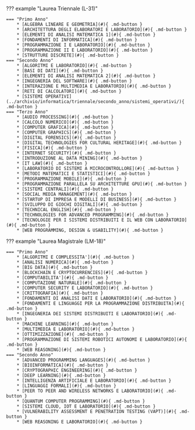 ??? example "Laurea Triennale (L-31)"

    === "Primo Anno"
        * [ALGEBRA LINEARE E GEOMETRIA](#){ .md-button }
        * [ARCHITETTURA DEGLI ELABORATORI E LABORATORIO](#){ .md-button }
        * [ELEMENTI DI ANALISI MATEMATICA 1](#){ .md-button }
        * [FONDAMENTI DI INFORMATICA](#){ .md-button }
        * [PROGRAMMAZIONE I E LABORATORIO](#){ .md-button }
        * [PROGRAMMAZIONE II E LABORATORIO](#){ .md-button }
        * [STRUTTURE DISCRETE](#){ .md-button }
    === "Secondo Anno"
        * [ALGORITMI E LABORATORIO](#){ .md-button }
        * [BASI DI DATI](#){ .md-button }
        * [ELEMENTI DI ANALISI MATEMATICA 2](#){ .md-button }
        * [INGEGNERIA DEL SOFTWARE](#){ .md-button }
        * [INTERAZIONE E MULTIMEDIA E LABORATORIO](#){ .md-button }
        * [RETI DI CALCOLATORI](#){ .md-button }
        * [SISTEMI OPERATIVI](../archivio/informatica/triennale/secondo_anno/sistemi_operativi/){ .md-button }
    === "Terzo Anno"
        * [AUDIO PROCESSING](#){ .md-button }
        * [CALCOLO NUMERICO](#){ .md-button }
        * [COMPUTER GRAFICA](#){ .md-button }
        * [COMPUTER GRAPHICS](#){ .md-button }
        * [DIGITAL FORENSICS](#){ .md-button }
        * [DIGITAL TECHNOLOGIES FOR CULTURAL HERITAGE](#){ .md-button }
        * [FISICA](#){ .md-button }
        * [INTERNET SECURITY](#){ .md-button }
        * [INTRODUZIONE AL DATA MINING](#){ .md-button }
        * [IT LAW](#){ .md-button }
        * [LABORATORIO DI SISTEMI A MICROCONTROLLORE](#){ .md-button }
        * [METODI MATEMATICI E STATISTICI](#){ .md-button }
        * [PROGRAMMAZIONE MOBILE](#){ .md-button }
        * [PROGRAMMAZIONE PARALLELA SU ARCHITETTURE GPU](#){ .md-button }
        * [SISTEMI CENTRALI](#){ .md-button }
        * [SOCIAL MEDIA MANAGEMENT](#){ .md-button }
        * [STARTUP DI IMPRESA E MODELLI DI BUSINESS](#){ .md-button }
        * [SVILUPPO DI GIOCHI DIGITALI](#){ .md-button }
        * [TECHNICAL ENGLISH](#){ .md-button }
        * [TECHNOLOGIES FOR ADVANCED PROGRAMMING](#){ .md-button }
        * [TECNOLOGIE PER I SISTEMI DISTRIBUITI E IL WEB CON LABORATORIO](#){ .md-button }
        * [WEB PROGRAMMING, DESIGN & USABILITY](#){ .md-button }

??? example "Laurea Magistrale (LM-18)"

    === "Primo Anno"
        * [ALGORITMI E COMPLESSITA'](#){ .md-button }
        * [ANALISI NUMERICA](#){ .md-button }
        * [BIG DATA](#){ .md-button }
        * [BLOCKCHAIN E CRYPTOCURRENCIES](#){ .md-button }
        * [COMPUTABILITA'](#){ .md-button }
        * [COMPUTAZIONE NATURALE](#){ .md-button }
        * [COMPUTER SECURITY E LABORATORIO](#){ .md-button }
        * [CRITTOGRAFIA](#){ .md-button }
        * [FONDAMENTI DI ANALISI DATI E LABORATORIO](#){ .md-button }
        * [FONDAMENTI E LINGUAGGI PER LA PROGRAMMAZIONE DISTRIBUITA](#){ .md-button }
        * [INGEGNERIA DEI SISTEMI DISTRIBUITI E LABORATORIO](#){ .md-button }
        * [MACHINE LEARNING](#){ .md-button }
        * [MULTIMEDIA E LABORATORIO](#){ .md-button }
        * [OTTIMIZZAZIONE](#){ .md-button }
        * [PROGRAMMAZIONE DI SISTEMI ROBOTICI AUTONOMI E LABORATORIO](#){ .md-button }
        * [WEB REASONING](#){ .md-button }
    === "Secondo Anno"
        * [ADVANCED PROGRAMMING LANGUAGES](#){ .md-button }
        * [BIOINFORMATICA](#){ .md-button }
        * [CRYPTOGRAPHIC ENGINEERING](#){ .md-button }
        * [DEEP LEARNING](#){ .md-button }
        * [INTELLIGENZA ARTIFICIALE E LABORATORIO](#){ .md-button }
        * [LINGUAGGI FORMALI](#){ .md-button }
        * [PEER TO PEER AND WIRELESS NETWORKS E LABORATORIO](#){ .md-button }
        * [QUANTUM COMPUTER PROGRAMMING](#){ .md-button }
        * [SISTEMI CLOUD, IOT E LABORATORIO](#){ .md-button }
        * [VULNERABILITY ASSESSMENT E PENETRATION TESTING (VAPT)](#){ .md-button }
        * [WEB REASONING E LABORATORIO](#){ .md-button }